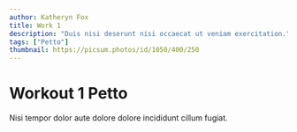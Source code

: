 ```yaml
---
author: Katheryn Fox
title: Work 1
description: "Duis nisi deserunt nisi occaecat ut veniam exercitation."
tags: ["Petto"]
thumbnail: https://picsum.photos/id/1050/400/250
---
```


# Workout 1 Petto
Nisi tempor dolor aute dolore dolore incididunt cillum fugiat.